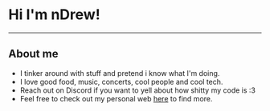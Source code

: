 # Hi I'm nDrew!
---
## About me
- I tinker around with stuff and pretend i know what I'm doing.
- I love good food, music, concerts, cool people and cool tech.
- Reach out on Discord if you want to yell about how shitty my code is :3
- Feel free to check out my personal web [here](https://ndrew.sk) to find more.
